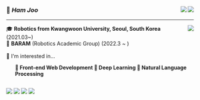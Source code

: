 
<div>
  
  <div>
    <img align="right" src="https://img.shields.io/badge/hjyg010s@gmail-lightgrey?style=for-the-badge&logo=gmail&logoColor=white"/>
    <a href="https://velog.io/@k-h-joo"><img align="right" src="https://img.shields.io/badge/Velog-3DDC84?style=for-the-badge&logo=Velog&logoColor=white"/></a>
    <h3> 🐹 <i> Ham Joo</i> </h3>   
  </div>
  
  <hr>
  <!-- <img src="https://capsule-render.vercel.app/api?type=transparent&color=auto&height=2" /> --> <!--빈칸-->
  
  <img align="right" src="http://mazandi.herokuapp.com/api?handle=aa010s&theme=warm"/>
  
  <div>
    🎓 <b>Robotics from Kwangwoon University, Seoul, South Korea</b> (2021.03~) <br>
    🪪 <b>BARAM</b> (Robotics Academic Group) (2022.3 ~ ) <br>
    <br>
    📁 I'm interested in...
    <ul>
    <b>📄 Front-end Web Development 📄 Deep Learning 📄 Natural Language Processing </b>
    </ul>
    <h2> </h2>
    <img src="https://img.shields.io/badge/python-3776AB?style=flat-square&logo=python&logoColor=white"/>
    <img src="https://img.shields.io/badge/javascript-F7DF1E?style=flat-square&logo=javascript&logoColor=white"/>
    <img src="https://img.shields.io/badge/C++-00599C?style=flat-square&logo=cplusplus&logoColor=white"/>
    <img src="https://img.shields.io/badge/C-A8B9CC?style=flat-square&logo=c&logoColor=white"/>

  </div>
  

   
  


</div>
